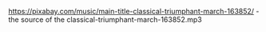 https://pixabay.com/music/main-title-classical-triumphant-march-163852/ - the source of the classical-triumphant-march-163852.mp3
